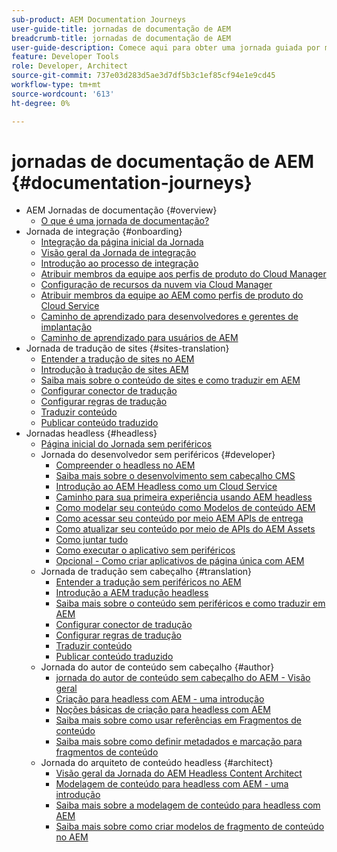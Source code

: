 ```yaml
---
sub-product: AEM Documentation Journeys
user-guide-title: jornadas de documentação de AEM
breadcrumb-title: jornadas de documentação de AEM
user-guide-description: Comece aqui para obter uma jornada guiada por meio dos recursos avançados e flexíveis sem interface de AEM, seus recursos e como aproveitá-los em seu projeto.
feature: Developer Tools
role: Developer, Architect
source-git-commit: 737e03d283d5ae3d7df5b3c1ef85cf94e1e9cd45
workflow-type: tm+mt
source-wordcount: '613'
ht-degree: 0%

---
```



# jornadas de documentação de AEM {#documentation-journeys}

<!--
Please note that all links to other guides need to be absolute references with leading protocol and domain since SCCM does not allow pages to be referenced with relative links in multiple ToCs.
-->

+ AEM Jornadas de documentação {#overview}
   + [O que é uma jornada de documentação?](home.md)
+ Jornada de integração {#onboarding}
   + [Integração da página inicial da Jornada](https://experienceleague.adobe.com/docs/experience-manager-cloud-service/journey-onboarding/home.html)
   + [Visão geral da Jornada de integração](https://experienceleague.adobe.com/docs/experience-manager-cloud-service/journey-onboarding/onboarding/onboarding-journey-overview.html)
   + [Introdução ao processo de integração](https://experienceleague.adobe.com/docs/experience-manager-cloud-service/journey-onboarding/onboarding/get-started-onboarding-journey.html)
   + [Atribuir membros da equipe aos perfis de produto do Cloud Manager](https://experienceleague.adobe.com/docs/experience-manager-cloud-service/journey-onboarding/onboarding/assign-team-members-cloud-manager.html)
   + [Configuração de recursos da nuvem via Cloud Manager](https://experienceleague.adobe.com/docs/experience-manager-cloud-service/journey-onboarding/onboarding/setup-cloud-resources-via-cloud-manager.html)
   + [Atribuir membros da equipe ao AEM como perfis de produto do Cloud Service](https://experienceleague.adobe.com/docs/experience-manager-cloud-service/journey-onboarding/onboarding/assign-team-members-aem-cloud-service.html)
   + [Caminho de aprendizado para desenvolvedores e gerentes de implantação](https://experienceleague.adobe.com/docs/experience-manager-cloud-service/journey-onboarding/onboarding/learning-path-developers-deploymentmanagers.html)
   + [Caminho de aprendizado para usuários de AEM](https://experienceleague.adobe.com/docs/experience-manager-cloud-service/journey-onboarding/onboarding/learning-path-aem-users.html)
+ Jornada de tradução de sites {#sites-translation}
   + [Entender a tradução de sites no AEM](https://experienceleague.adobe.com/docs/experience-manager-cloud-service/sites-journey/translation/overview.html)
   + [Introdução à tradução de sites AEM](https://experienceleague.adobe.com/docs/experience-manager-cloud-service/sites-journey/translation/getting-started.html)
   + [Saiba mais sobre o conteúdo de sites e como traduzir em AEM](https://experienceleague.adobe.com/docs/experience-manager-cloud-service/sites-journey/translation/learn-about.html)
   + [Configurar conector de tradução](https://experienceleague.adobe.com/docs/experience-manager-cloud-service/sites-journey/translation/configure-connector.html)
   + [Configurar regras de tradução](https://experienceleague.adobe.com/docs/experience-manager-cloud-service/sites-journey/translation/translation-rules.html)
   + [Traduzir conteúdo](https://experienceleague.adobe.com/docs/experience-manager-cloud-service/sites-journey/translation/translate-content.html)
   + [Publicar conteúdo traduzido](https://experienceleague.adobe.com/docs/experience-manager-cloud-service/sites-journey/translation/publish-content.html)
+ Jornadas headless {#headless}
   + [Página inicial do Jornada sem periféricos](https://experienceleague.adobe.com/docs/experience-manager-cloud-service/headless-journey/home.html)
   + Jornada do desenvolvedor sem periféricos {#developer}
      + [Compreender o headless no AEM](https://experienceleague.adobe.com/docs/experience-manager-cloud-service/headless-journey/developer/overview.html)
      + [Saiba mais sobre o desenvolvimento sem cabeçalho CMS](https://experienceleague.adobe.com/docs/experience-manager-cloud-service/headless-journey/developer/learn-about.html)
      + [Introdução ao AEM Headless como um Cloud Service](https://experienceleague.adobe.com/docs/experience-manager-cloud-service/headless-journey/developer/getting-started.html)
      + [Caminho para sua primeira experiência usando AEM headless](https://experienceleague.adobe.com/docs/experience-manager-cloud-service/headless-journey/developer/path-to-first-experience.html)
      + [Como modelar seu conteúdo como Modelos de conteúdo AEM](https://experienceleague.adobe.com/docs/experience-manager-cloud-service/headless-journey/developer/model-your-content.html)
      + [Como acessar seu conteúdo por meio AEM APIs de entrega](https://experienceleague.adobe.com/docs/experience-manager-cloud-service/headless-journey/developer/access-your-content.html)
      + [Como atualizar seu conteúdo por meio de APIs do AEM Assets](https://experienceleague.adobe.com/docs/experience-manager-cloud-service/headless-journey/developer/update-your-content.html)
      + [Como juntar tudo](https://experienceleague.adobe.com/docs/experience-manager-cloud-service/headless-journey/developer/put-it-all-together.html)
      + [Como executar o aplicativo sem periféricos](https://experienceleague.adobe.com/docs/experience-manager-cloud-service/headless-journey/developer/go-live.html)
      + [Opcional - Como criar aplicativos de página única com AEM](https://experienceleague.adobe.com/docs/experience-manager-cloud-service/headless-journey/developer/create-spa.html)
   + Jornada de tradução sem cabeçalho {#translation}
      + [Entender a tradução sem periféricos no AEM](https://experienceleague.adobe.com/docs/experience-manager-cloud-service/headless-journey/translation/overview.html)
      + [Introdução a AEM tradução headless](https://experienceleague.adobe.com/docs/experience-manager-cloud-service/headless-journey/translation/getting-started.html)
      + [Saiba mais sobre o conteúdo sem periféricos e como traduzir em AEM](https://experienceleague.adobe.com/docs/experience-manager-cloud-service/headless-journey/translation/learn-about.html)
      + [Configurar conector de tradução](https://experienceleague.adobe.com/docs/experience-manager-cloud-service/headless-journey/translation/configure-connector.html)
      + [Configurar regras de tradução](https://experienceleague.adobe.com/docs/experience-manager-cloud-service/headless-journey/translation/translation-rules.html)
      + [Traduzir conteúdo](https://experienceleague.adobe.com/docs/experience-manager-cloud-service/headless-journey/translation/translate-content.html)
      + [Publicar conteúdo traduzido](https://experienceleague.adobe.com/docs/experience-manager-cloud-service/headless-journey/translation/publish-content.html)
   + Jornada do autor de conteúdo sem cabeçalho {#author}
      + [jornada do autor de conteúdo sem cabeçalho do AEM - Visão geral](https://experienceleague.adobe.com/docs/experience-manager-cloud-service/headless-journey/author/overview.html)
      + [Criação para headless com AEM - uma introdução](https://experienceleague.adobe.com/docs/experience-manager-cloud-service/headless-journey/author/introduction.html)
      + [Noções básicas de criação para headless com AEM](https://experienceleague.adobe.com/docs/experience-manager-cloud-service/headless-journey/author/basics.html)
      + [Saiba mais sobre como usar referências em Fragmentos de conteúdo](https://experienceleague.adobe.com/docs/experience-manager-cloud-service/headless-journey/author/references.html)
      + [Saiba mais sobre como definir metadados e marcação para fragmentos de conteúdo](https://experienceleague.adobe.com/docs/experience-manager-cloud-service/headless-journey/author/metadata-tagging.html)
   + Jornada do arquiteto de conteúdo headless {#architect}
      + [Visão geral da Jornada do AEM Headless Content Architect](https://experienceleague.adobe.com/docs/experience-manager-cloud-service/headless-journey/architect/overview.html)
      + [Modelagem de conteúdo para headless com AEM - uma introdução](https://experienceleague.adobe.com/docs/experience-manager-cloud-service/headless-journey/architect/introduction.html)
      + [Saiba mais sobre a modelagem de conteúdo para headless com AEM](https://experienceleague.adobe.com/docs/experience-manager-cloud-service/headless-journey/architect/basics.html)
      + [Saiba mais sobre como criar modelos de fragmento de conteúdo no AEM](https://experienceleague.adobe.com/docs/experience-manager-cloud-service/headless-journey/architect/model-structure.html)
